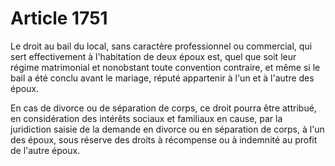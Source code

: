 # Article 1751

<p>Le droit au bail du local, sans caractère professionnel ou commercial, qui sert effectivement à l'habitation de deux époux est, quel que soit leur régime matrimonial et nonobstant toute convention contraire, et même si le bail a été conclu avant le mariage, réputé appartenir à l'un et à l'autre des époux.</p><p>En cas de divorce ou de séparation de corps, ce droit pourra être attribué, en considération des intérêts sociaux et familiaux en cause, par la juridiction saisie de la demande en divorce ou en séparation de corps, à l'un des époux, sous réserve des droits à récompense ou à indemnité au profit de l'autre époux.</p>